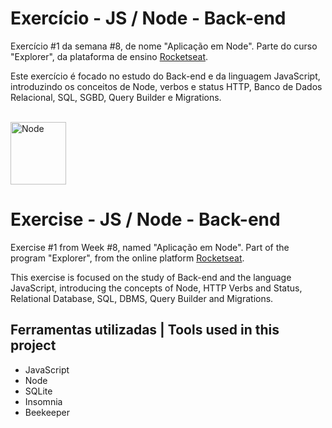 # Exercício - JS / Node - Back-end

Exercício #1 da semana #8, de nome "Aplicação em Node". Parte do curso "Explorer", da plataforma de ensino [Rocketseat](https://rocketseat.com.br/).

Este exercício é focado no estudo do Back-end e da linguagem JavaScript, 
introduzindo os conceitos de Node, verbos e status HTTP, Banco de Dados Relacional, SQL, SGBD, Query Builder e Migrations.

<br>
  <img width="89" height="100" alt="Node" src="https://github.com/user-attachments/assets/27b5c7d2-deb3-4228-859f-49da7529ad97" />
<br>

# Exercise - JS / Node - Back-end

Exercise #1 from Week #8, named "Aplicação em Node". Part of the program "Explorer", from the online platform [Rocketseat](https://rocketseat.com.br/).

This exercise is focused on the study of Back-end and the language JavaScript,
introducing the concepts of Node, HTTP Verbs and Status, Relational Database, SQL, DBMS, Query Builder and Migrations.


## Ferramentas utilizadas | Tools used in this project

- JavaScript
- Node
- SQLite
- Insomnia
- Beekeeper
